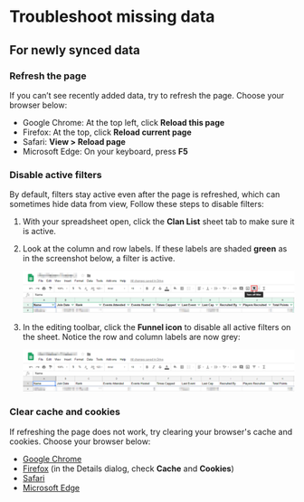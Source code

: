 # Troubleshoot missing data

## For newly synced data

### Refresh the page

If you can’t see recently added data, try to refresh the page. Choose your browser below:

* Google Chrome: At the top left, click **Reload this page**
* Firefox: At the top, click **Reload current page**
* Safari: **View &gt; Reload page**
* Microsoft Edge: On your keyboard, press **F5**

### Disable active filters

By default, filters stay active even after the page is refreshed, which can sometimes hide data from view, Follow these steps to disable filters:

1. With your spreadsheet open, click the **Clan List** sheet tab to make sure it is active.
2. Look at the column and row labels. If these labels are shaded **green** as in the screenshot below, a filter is active.

   ![The Clan List sheet with the Filter funnel selected. Note the green row and column labels indicating an active filter.](../.gitbook/assets/image.png)

3. In the editing toolbar, click the **Funnel icon** to disable all active filters on the sheet. Notice the row and column labels are now grey: 

   ![The Clan List sheet with no active filters, as shown by grey row and column labels](../.gitbook/assets/image%20%281%29.png)

### Clear cache and cookies

If refreshing the page does not work, try clearing your browser's cache and cookies. Choose your browser below:

* [Google Chrome](https://support.google.com/accounts/answer/32050?co=GENIE.Platform%3DDesktop&oco=1)
* [Firefox](https://support.mozilla.org/en-US/kb/delete-browsing-search-download-history-firefox#w_how-do-i-clear-my-history) \(in the Details dialog, check **Cache** and **Cookies**\)
* [Safari](https://support.apple.com/guide/safari/manage-cookies-and-website-data-sfri11471/mac)
* [Microsoft Edge](https://support.microsoft.com/en-us/help/10607/microsoft-edge-view-delete-browser-history)



